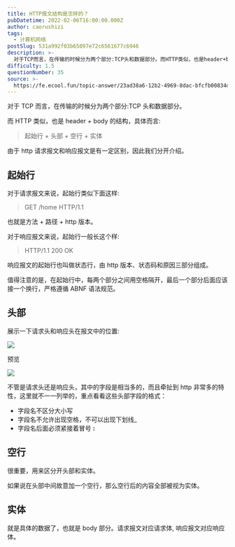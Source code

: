 ```yaml
---
title: HTTP报文结构是怎样的？
pubDatetime: 2022-02-06T16:00:00.000Z
author: caorushizi
tags:
  - 计算机网络
postSlug: 531a992f03b65097e72c6561677c6946
description: >-
  对于TCP而言，在传输的时候分为两个部分:TCP头和数据部分。而HTTP类似，也是header+body的结构，具体而言:>起始行+头部+空行+实体由于http请求报文和响应报文是有一定区别，因此我们
difficulty: 1.5
questionNumber: 35
source: >-
  https://fe.ecool.fun/topic-answer/23ad38a6-12b2-4969-8dac-bfcfb00834d4?orderBy=updateTime&order=desc&tagId=16
---
```


对于 TCP 而言，在传输的时候分为两个部分:TCP 头和数据部分。

而 HTTP 类似，也是 header + body 的结构，具体而言:

> 起始行 + 头部 + 空行 + 实体

由于 http 请求报文和响应报文是有一定区别，因此我们分开介绍。

## 起始行

对于请求报文来说，起始行类似下面这样:

> GET /home HTTP/1.1

也就是方法 + 路径 + http 版本。

对于响应报文来说，起始行一般长这个样:

> HTTP/1.1 200 OK

响应报文的起始行也叫做状态行，由 http 版本、状态码和原因三部分组成。

值得注意的是，在起始行中，每两个部分之间用空格隔开，最后一个部分后面应该接一个换行，严格遵循 ABNF 语法规范。

## 头部

展示一下请求头和响应头在报文中的位置:

![](https://ae03.alicdn.com/kf/Hd791e1a2e4794bf2be29164cc54d8079p.png)

预览

![](https://ae02.alicdn.com/kf/Hcd55f12388154da899ed55a4b275b551N.png)

不管是请求头还是响应头，其中的字段是相当多的，而且牵扯到 http 非常多的特性，这里就不一一列举的，重点看看这些头部字段的格式：

- 字段名不区分大小写
- 字段名不允许出现空格，不可以出现下划线\_
- 字段名后面必须紧接着冒号 **:**

## 空行

很重要，用来区分开头部和实体。

如果说在头部中间故意加一个空行，那么空行后的内容全部被视为实体。

## 实体

就是具体的数据了，也就是 body 部分。请求报文对应请求体, 响应报文对应响应体。
